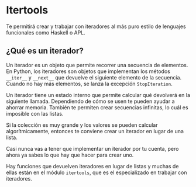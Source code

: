 # Itertools

Te permitirá crear y trabajar con iteradores al más puro estilo de lenguajes funcionales como Haskell o APL.

## ¿Qué es un iterador?

Un iterador es un objeto que permite recorrer una secuencia de elementos. En Python, los iteradores son objetos que implementan los métodos `__iter__` y `__next__` que devuelve el siguiente elemento de la secuencia. Cuando no hay más elementos, se lanza la excepción `StopIteration`.

Un iterador tiene un estado interno que permite calcular qué devolverá en la siguiente llamada. Dependiendo de cómo se usen te pueden ayudar a ahorrar memoria. También te permiten crear secuencias infinitas, lo cuál es imposible con las listas.

Si la colección es muy grande y los valores se pueden calcular algorítmicamente, entonces te conviene crear un iterador en lugar de una lista.

Casi nunca vas a tener que implementar un iterador por tu cuenta, pero ahora ya sabes lo que hay que hacer para crear uno.

Hay funciones que devuelven iteradores en lugar de listas y muchas de ellas están en el módulo `itertools`, que es el especializado en trabajar con iteradores.
